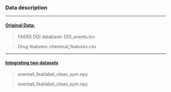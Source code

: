 ### Data description


-------------------------------------
#### [Original Data: ](https://drive.google.com/open?id=0BwRCD1KhUFkxSVFNNW5zZkNzRjg)

> FAERS DDI database: DDI_events.tsv

> Drug features: chemical_features.csv

-------------------------------------

#### [Integrating two datasets](https://drive.google.com/open?id=0BwRCD1KhUFkxVV9maXpIYVdYN3M)

> eventall_featlabel_clean_sym.npy

> eventall_featlabel_clean_sym.npy



